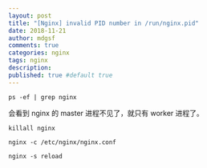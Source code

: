 ```yaml
---
layout: post
title: "[Nginx] invalid PID number in /run/nginx.pid"
date: 2018-11-21
author: mdgsf
comments: true
categories: nginx
tags: nginx
description:
published: true #default true
---
```


```
ps -ef | grep nginx 
```

会看到 nginx 的 master 进程不见了，就只有 worker 进程了。

```
killall nginx

nginx -c /etc/nginx/nginx.conf

nginx -s reload
```
